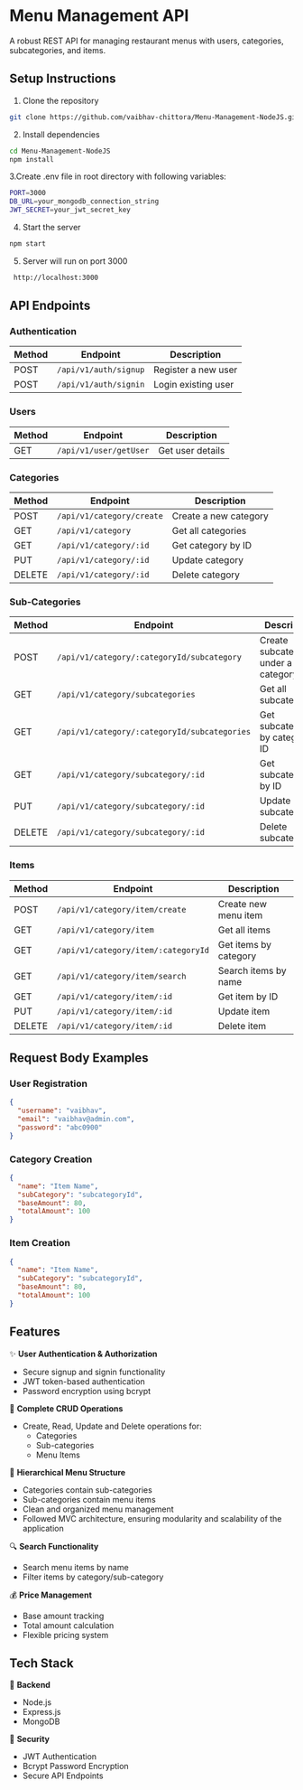 # Menu Management API

A robust REST API for managing restaurant menus with users, categories, subcategories, and items.

## Setup Instructions

1. Clone the repository

```bash
git clone https://github.com/vaibhav-chittora/Menu-Management-NodeJS.git

```

2. Install dependencies

```bash
cd Menu-Management-NodeJS
npm install

```

3.Create .env file in root directory with following variables:

```bash
PORT=3000
DB_URL=your_mongodb_connection_string
JWT_SECRET=your_jwt_secret_key
```

4. Start the server

```bash
npm start
```

5. Server will run on port 3000

```bash
 http://localhost:3000

```

## API Endpoints

### Authentication

| Method | Endpoint              | Description         |
| ------ | --------------------- | ------------------- |
| POST   | `/api/v1/auth/signup` | Register a new user |
| POST   | `/api/v1/auth/signin` | Login existing user |

### Users

| Method | Endpoint               | Description      |
| ------ | ---------------------- | ---------------- |
| GET    | `/api/v1/user/getUser` | Get user details |

### Categories

| Method | Endpoint                  | Description           |
| ------ | ------------------------- | --------------------- |
| POST   | `/api/v1/category/create` | Create a new category |
| GET    | `/api/v1/category`        | Get all categories    |
| GET    | `/api/v1/category/:id`    | Get category by ID    |
| PUT    | `/api/v1/category/:id`    | Update category       |
| DELETE | `/api/v1/category/:id`    | Delete category       |

### Sub-Categories

| Method | Endpoint                                     | Description                         |
| ------ | -------------------------------------------- | ----------------------------------- |
| POST   | `/api/v1/category/:categoryId/subcategory`   | Create subcategory under a category |
| GET    | `/api/v1/category/subcategories`             | Get all subcategories               |
| GET    | `/api/v1/category/:categoryId/subcategories` | Get subcategories by category ID    |
| GET    | `/api/v1/category/subcategory/:id`           | Get subcategory by ID               |
| PUT    | `/api/v1/category/subcategory/:id`           | Update subcategory                  |
| DELETE | `/api/v1/category/subcategory/:id`           | Delete subcategory                  |

### Items

| Method | Endpoint                            | Description           |
| ------ | ----------------------------------- | --------------------- |
| POST   | `/api/v1/category/item/create`      | Create new menu item  |
| GET    | `/api/v1/category/item`             | Get all items         |
| GET    | `/api/v1/category/item/:categoryId` | Get items by category |
| GET    | `/api/v1/category/item/search`      | Search items by name  |
| GET    | `/api/v1/category/item/:id`         | Get item by ID        |
| PUT    | `/api/v1/category/item/:id`         | Update item           |
| DELETE | `/api/v1/category/item/:id`         | Delete item           |

## Request Body Examples

### User Registration

```json
{
  "username": "vaibhav",
  "email": "vaibhav@admin.com",
  "password": "abc0900"
}
```

### Category Creation

```json
{
  "name": "Item Name",
  "subCategory": "subcategoryId",
  "baseAmount": 80,
  "totalAmount": 100
}
```

### Item Creation

```json
{
  "name": "Item Name",
  "subCategory": "subcategoryId",
  "baseAmount": 80,
  "totalAmount": 100
}
```

## Features

✨ **User Authentication & Authorization**

- Secure signup and signin functionality
- JWT token-based authentication
- Password encryption using bcrypt

🔄 **Complete CRUD Operations**

- Create, Read, Update and Delete operations for:
  - Categories
  - Sub-categories
  - Menu Items

📑 **Hierarchical Menu Structure**

- Categories contain sub-categories
- Sub-categories contain menu items
- Clean and organized menu management
- Followed MVC architecture, ensuring modularity and scalability of the application

🔍 **Search Functionality**

- Search menu items by name
- Filter items by category/sub-category

💰 **Price Management**

- Base amount tracking
- Total amount calculation
- Flexible pricing system

## Tech Stack

🚀 **Backend**

- Node.js
- Express.js
- MongoDB

🔐 **Security**

- JWT Authentication
- Bcrypt Password Encryption
- Secure API Endpoints
